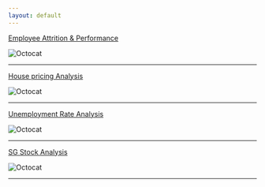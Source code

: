 ```yaml
---
layout: default
---
```


[Employee Attrition & Performance](./EmployeeAnalysis.html)

![Octocat](https://github.githubassets.com/images/icons/emoji/octocat.png)

* * *

[House pricing Analysis](./EmployeeAnalysis.html)

![Octocat](https://github.githubassets.com/images/icons/emoji/octocat.png)

* * *

[Unemployment Rate Analysis](./EmployeeAnalysis.html)

![Octocat](https://github.githubassets.com/images/icons/emoji/octocat.png)

* * *

[SG Stock Analysis](./EmployeeAnalysis.html)

![Octocat](https://github.githubassets.com/images/icons/emoji/octocat.png)

* * *
